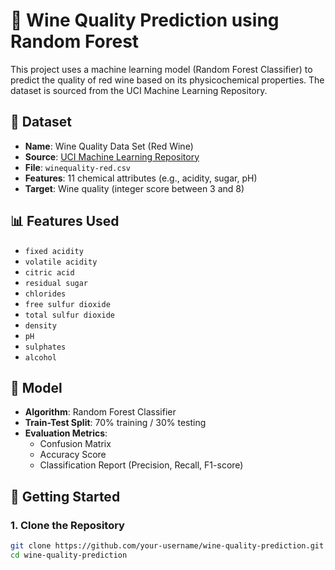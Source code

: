 # 🍷 Wine Quality Prediction using Random Forest

This project uses a machine learning model (Random Forest Classifier) to predict the quality of red wine based on its physicochemical properties. The dataset is sourced from the UCI Machine Learning Repository.

## 📂 Dataset

- **Name**: Wine Quality Data Set (Red Wine)
- **Source**: [UCI Machine Learning Repository](https://archive.ics.uci.edu/ml/datasets/Wine+Quality)
- **File**: `winequality-red.csv`
- **Features**: 11 chemical attributes (e.g., acidity, sugar, pH)
- **Target**: Wine quality (integer score between 3 and 8)

## 📊 Features Used

- `fixed acidity`
- `volatile acidity`
- `citric acid`
- `residual sugar`
- `chlorides`
- `free sulfur dioxide`
- `total sulfur dioxide`
- `density`
- `pH`
- `sulphates`
- `alcohol`

## 🧠 Model

- **Algorithm**: Random Forest Classifier
- **Train-Test Split**: 70% training / 30% testing
- **Evaluation Metrics**:
  - Confusion Matrix
  - Accuracy Score
  - Classification Report (Precision, Recall, F1-score)

## 🚀 Getting Started

### 1. Clone the Repository

```bash
git clone https://github.com/your-username/wine-quality-prediction.git
cd wine-quality-prediction

